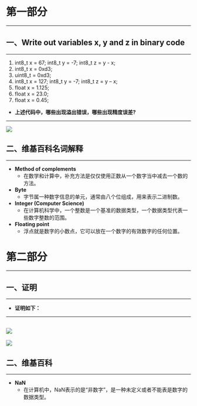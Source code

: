 # 第一部分
---
## 一、Write out variables x, y and z in binary code
---
 1. int8_t x = 67; int8_t y = -7; int8_t z = y - x;
 2. int8_t x = 0xd3;
 3. uint8_t = 0xd3;
 4. int8_t x = 127; int8_t y = -7; int8_t z = y – x;
 5. float x = 1.125;
 6. float x = 23.0;
 7. float x = 0.45;
* **上述代码中，哪些出现溢出错误，哪些出现精度误差?**
---
![](https://github.com/yangzhanp/yangzhanp----homework/blob/gh-pages/images/821589641901204334.jpg?raw=true)
## 二、维基百科名词解释
---
* **Method of complements**
   * 在数学和计算中，补充方法是仅仅使用正数从一个数字当中减去一个数的方法。
* **Byte**
   * 字节属一种数字信息的单元，通常由八个位组成，用来表示二进制数。
* **Integer (Computer Science)**
   * 在计算机科学中，一个整数是一个基准的数据类型，一个数据类型代表一些数字整数的范围。
* **Floating point**
   * 浮点就是数字的小数点，它可以放在一个数字的有效数字的任何位置。



# 第二部分
---
## 一、证明
---
* **证明如下：**
---
![](https://github.com/yangzhanp/yangzhanp----homework/blob/gh-pages/%E7%AC%AC%E4%B8%80%E5%BC%A0.jpg)
---
![](https://github.com/yangzhanp/yangzhanp----homework/blob/gh-pages/%E7%AC%AC%E4%BA%8C%E5%BC%A0.jpg)
## 二、维基百科
---
 * **NaN**
   *  在计算机中，NaN表示的是“非数字”，是一种未定义或者不能表是数字的数据类型。
